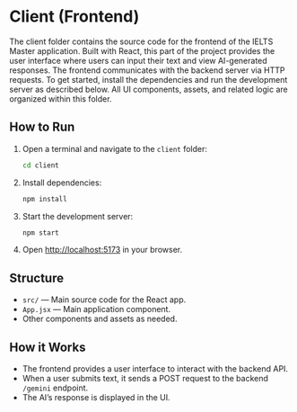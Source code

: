 # Client (Frontend)

The client folder contains the source code for the frontend of the IELTS Master application. Built with React, this part of the project provides the user interface where users can input their text and view AI-generated responses. The frontend communicates with the backend server via HTTP requests. To get started, install the dependencies and run the development server as described below. All UI components, assets, and related logic are organized within this folder.

## How to Run

1. Open a terminal and navigate to the `client` folder:
    ```bash
    cd client
    ```
2. Install dependencies:
    ```bash
    npm install
    ```
3. Start the development server:
    ```bash
    npm start
    ```
4. Open [http://localhost:5173](http://localhost:5173) in your browser.

## Structure

- `src/` — Main source code for the React app.
- `App.jsx` — Main application component.
- Other components and assets as needed.

## How it Works

- The frontend provides a user interface to interact with the backend API.
- When a user submits text, it sends a POST request to the backend `/gemini` endpoint.
- The AI’s response is displayed in the UI.